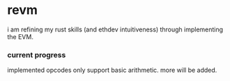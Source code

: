 # revm
i am refining my rust skills (and ethdev intuitiveness) through implementing the EVM.

### current progress
implemented opcodes only support basic arithmetic. more will be added.
